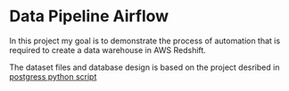 # Data Pipeline Airflow

In this project my goal is to demonstrate the process of automation that is required to create a data warehouse in AWS Redshift.

The dataset files and database design is based on the project desribed in <a href="https://github.com/masoodqq/postgress_python_script target=_blank"> postgress python script</a>
